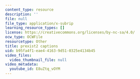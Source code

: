 ```yaml
---
content_type: resource
description: ''
file: null
file_type: application/x-subrip
learning_resource_types: []
license: https://creativecommons.org/licenses/by-nc-sa/4.0/
ocw_type: OCWFile
resourcetype: Other
title: prexist2 captions
uid: b95fa4f1-eae4-4163-9d51-0325e4134b45
video_files:
  video_thumbnail_file: null
video_metadata:
  youtube_id: E8uZtq_vOYM
---
```

